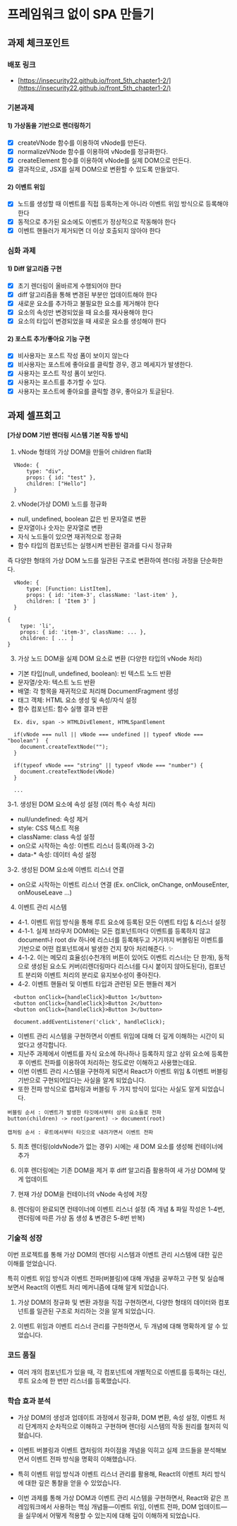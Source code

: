 # 프레임워크 없이 SPA 만들기

## 과제 체크포인트

### 배포 링크

- [https://insecurity22.github.io/front_5th_chapter1-2/](https://insecurity22.github.io/front_5th_chapter1-2/)

### 기본과제

#### 1) 가상돔을 기반으로 렌더링하기

- [x] createVNode 함수를 이용하여 vNode를 만든다.
- [x] normalizeVNode 함수를 이용하여 vNode를 정규화한다.
- [x] createElement 함수를 이용하여 vNode를 실제 DOM으로 만든다.
- [x] 결과적으로, JSX를 실제 DOM으로 변환할 수 있도록 만들었다.

#### 2) 이벤트 위임

- [x] 노드를 생성할 때 이벤트를 직접 등록하는게 아니라 이벤트 위임 방식으로 등록해야 한다
- [x] 동적으로 추가된 요소에도 이벤트가 정상적으로 작동해야 한다
- [x] 이벤트 핸들러가 제거되면 더 이상 호출되지 않아야 한다

### 심화 과제

#### 1) Diff 알고리즘 구현

- [x] 초기 렌더링이 올바르게 수행되어야 한다
- [x] diff 알고리즘을 통해 변경된 부분만 업데이트해야 한다
- [x] 새로운 요소를 추가하고 불필요한 요소를 제거해야 한다
- [x] 요소의 속성만 변경되었을 때 요소를 재사용해야 한다
- [x] 요소의 타입이 변경되었을 때 새로운 요소를 생성해야 한다

#### 2) 포스트 추가/좋아요 기능 구현

- [x] 비사용자는 포스트 작성 폼이 보이지 않는다
- [x] 비사용자는 포스트에 좋아요를 클릭할 경우, 경고 메세지가 발생한다.
- [x] 사용자는 포스트 작성 폼이 보인다.
- [x] 사용자는 포스트를 추가할 수 있다.
- [x] 사용자는 포스트에 좋아요를 클릭할 경우, 좋아요가 토글된다.

## 과제 셀프회고

#### [가상 DOM 기반 렌더링 시스템 기본 작동 방식]

1. vNode 형태의 가상 DOM을 만들어 children flat화

```
  VNode: {
      type: "div",
      props: { id: "test" },
      children: ["Hello"]
  }
```

2. vNode(가상 DOM) 노드를 정규화

- null, undefined, boolean 값은 빈 문자열로 변환
- 문자열이나 숫자는 문자열로 변환
- 자식 노드들이 있으면 재귀적으로 정규화
- 함수 타입의 컴포넌트는 실행시켜 반환된 결과를 다시 정규화

즉 다양한 형태의 가상 DOM 노드를 일관된 구조로 변환하여 렌더링 과정을 단순화한다.

```
  vNode: {
      type: [Function: ListItem],
      props: { id: 'item-3', className: 'last-item' },
      children: [ 'Item 3' ]
  }
```

```
{
    type: 'li',
    props: { id: 'item-3', className: ... },
    children: [ ... ]
}
```

3. 가상 노드 DOM을 실제 DOM 요소로 변환 (다양한 타입의 vNode 처리)

- 기본 타입(null, undefined, boolean): 빈 텍스트 노드 반환
- 문자열/숫자: 텍스트 노드 반환
- 배열: 각 항목을 재귀적으로 처리해 DocumentFragment 생성
- 태그 객체: HTML 요소 생성 및 속성/자식 설정
- 함수 컴포넌트: 함수 실행 결과 반환

```
  Ex. div, span -> HTMLDivElement, HTMLSpanElement

  if(vNode === null || vNode === undefined || typeof vNode === "boolean")  {
    document.createTextNode("");
  }

  if(typeof vNode === "string" || typeof vNode === "number") {
    document.createTextNode(vNode)
  }

  ...
```

3-1. 생성된 DOM 요소에 속성 설정 (여러 특수 속성 처리)

- null/undefined: 속성 제거
- style: CSS 텍스트 적용
- className: class 속성 설정
- on으로 시작하는 속성: 이벤트 리스너 등록(아래 3-2)
- data-\* 속성: 데이터 속성 설정

3-2. 생성된 DOM 요소에 이벤트 리스너 연결

- on으로 시작하는 이벤트 리스너 연결 (Ex. onClick, onChange, onMouseEnter, onMouseLeave ...)

4. 이벤트 관리 시스템

- 4-1. 이벤트 위임 방식을 통해 루트 요소에 등록된 모든 이벤트 타입 & 리스너 설정
- 4-1-1. 실제 브라우저 DOM에는 모든 컴포넌트마다 이벤트를 등록하지 않고 document나 root div 하나에 리스너를 등록해두고 거기까지 버블링된 이벤트를 기반으로 어떤 컴포넌트에서 발생한 건지 찾아 처리해준다. ✨
- 4-1-2. 이는 메모리 효율성(수천개의 버튼이 있어도 이벤트 리스너는 단 한개), 동적으로 생성된 요소도 커버(리렌더링마다 리스너를 다시 붙이지 않아도된다), 컴포넌트 분리와 이벤트 처리의 분리로 유지보수성이 좋아진다.
- 4-2. 이벤트 핸들러 및 이벤트 타입과 관련된 모든 핸들러 제거

```
  <button onClick={handleClick}>Button 1</button>
  <button onClick={handleClick}>Button 2</button>
  <button onClick={handleClick}>Button 3</button>

  document.addEventListener('click', handleClick);
```

- 이벤트 관리 시스템을 구현하면서 이벤트 위임에 대해 더 깊게 이해하는 시간이 되었다고 생각합니다.
- 지난주 과제에서 이벤트를 자식 요소에 하나하나 등록하지 않고 상위 요소에 등록한 후 이벤트 전파를 이용하여 처리하는 정도로만 이해하고 사용했는데요.
- 이번 이벤트 관리 시스템을 구현하게 되면서 React가 이벤트 위임 & 이벤트 버블링 기반으로 구현되어있다는 사실을 알게 되었습니다.
- 또한 전파 방식으로 캡처링과 버블링 두 가지 방식이 있다는 사실도 알게 되었습니다.

```
버블링 순서 : 이벤트가 발생한 타깃에서부터 상위 요소들로 전파
button(children) -> root(parent) -> document(root)

캡처링 순서 : 루트에서부터 타깃으로 내려가면서 이벤트 전파
```

5. 최초 렌더링(oldvNode가 없는 경우) 시에는 새 DOM 요소를 생성해 컨테이너에 추가

6. 이후 렌더링에는 기존 DOM을 제거 후 diff 알고리즘 활용하여 새 가상 DOM에 맞게 업데이트

7. 현재 가상 DOM을 컨테이너의 vNode 속성에 저장

8. 렌더링이 완료되면 컨테이너에 이벤트 리스너 설정
   (즉 개념 & 파일 작성은 1-4번, 렌더링에 따른 가상 돔 생성 & 변경은 5-8번 반복)

### 기술적 성장

이번 프로젝트를 통해 가상 DOM의 렌더링 시스템과 이벤트 관리 시스템에 대한 깊은 이해를 얻었습니다.

특히 이벤트 위임 방식과 이벤트 전파(버블링)에 대해 개념을 공부하고 구현 및 실습해보면서 React의 이벤트 처리 메커니즘에 대해 알게 되었습니다.

1. 가상 DOM의 정규화 및 변환 과정을 직접 구현하면서, 다양한 형태의 데이터와 컴포넌트를 일관된 구조로 처리하는 것을 알게 되었습니다.

2. 이벤트 위임과 이벤트 리스너 관리를 구현하면서, 두 개념에 대해 명확하게 알 수 있었습니다.

### 코드 품질

- 여러 개의 컴포넌트가 있을 때, 각 컴포넌트에 개별적으로 이벤트를 등록하는 대신, 루트 요소에 한 번만 리스너를 등록했습니다.

### 학습 효과 분석

- 가상 DOM의 생성과 업데이트 과정에서 정규화, DOM 변환, 속성 설정, 이벤트 처리 단계까지 순차적으로 이해하고 구현하며 렌더링 시스템의 작동 원리를 철저히 익혔습니다.

- 이벤트 버블링과 이벤트 캡처링의 차이점을 개념을 익히고 실제 코드들을 분석해보면서 이벤트 전파 방식을 명확히 이해했습니다.

- 특히 이벤트 위임 방식과 이벤트 리스너 관리를 활용해, React의 이벤트 처리 방식에 대한 깊은 통찰을 얻을 수 있었습니다.

- 이번 과제를 통해 가상 DOM과 이벤트 관리 시스템을 구현하면서, React와 같은 프레임워크에서 사용하는 핵심 개념들—이벤트 위임, 이벤트 전파, DOM 업데이트—을 실무에서 어떻게 적용할 수 있는지에 대해 깊이 이해하게 되었습니다.

<!--
1. 배포 링크

배포 링크를 적어주세요
예시: https://<username>.github.io/front-5th-chapter1-1/

배포가 완료되지 않으면 과제를 통과할 수 없습니다.
배포 후에 정상 작동하는지 확인해주세요.
-->

<!-- 과제에 대한 회고를 작성해주세요 -->

<!-- 예시
2. 기술적 성장

- 새로 학습한 개념
- 기존 지식의 재발견/심화
- 구현 과정에서의 기술적 도전과 해결
-->

<!--
코드 품질

예시
- 특히 만족스러운 구현
- 리팩토링이 필요한 부분
- 코드 설계 관련 고민과 결정
-->

<!--
학습 효과 분석

예시
- 가장 큰 배움이 있었던 부분
- 추가 학습이 필요한 영역
- 실무 적용 가능성
-->

<!--
과제 피드백

예시
- 과제에서 모호하거나 애매했던 부분
- 과제에서 좋았던 부분
-->

<!--
피드백 받고 싶은 내용을 구체적으로 남겨주세요
모호한 요청은 피드백을 남기기 어렵습니다.

참고링크: https://chatgpt.com/share/675b6129-515c-8001-ba72-39d0fa4c7b62

모호한 요청의 예시)
- 코드 스타일에 대한 피드백 부탁드립니다.
- 코드 구조에 대한 피드백 부탁드립니다.
- 개념적인 오류에 대한 피드백 부탁드립니다.
- 추가 구현이 필요한 부분에 대한 피드백 부탁드립니다.

구체적인 요청의 예시)
- 현재 함수와 변수명을 보면 직관성이 떨어지는 것 같습니다. 함수와 변수를 더 명확하게 이름 지을 수 있는 방법에 대해 조언해주실 수 있나요?
- 현재 파일 단위로 코드가 분리되어 있지만, 모듈화나 계층화가 부족한 것 같습니다. 어떤 기준으로 클래스를 분리하거나 모듈화를 진행하면 유지보수에 도움이 될까요?
- MVC 패턴을 따르려고 했는데, 제가 구현한 구조가 MVC 원칙에 맞게 잘 구성되었는지 검토해주시고, 보완할 부분을 제안해주실 수 있을까요?
- 컴포넌트 간의 의존성이 높아져서 테스트하기 어려운 상황입니다. 의존성을 낮추고 테스트 가능성을 높이는 구조 개선 방안이 있을까요?
-->
